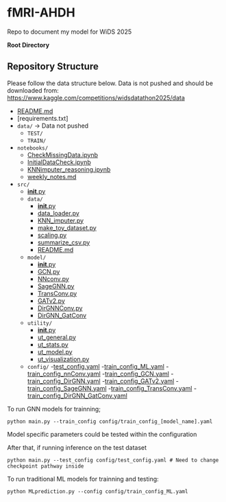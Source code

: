 # fMRI-AHDH
Repo to document my model for WiDS 2025 

**Root Directory**
## Repository Structure

Please follow the data structure below. 
Data is not pushed and should be downloaded from: https://www.kaggle.com/competitions/widsdatathon2025/data 

- [README.md](README.md)  
- [requirements.txt]
- `data/`  -> Data not pushed 
  - `TEST/`  
  - `TRAIN/`  
- `notebooks/`  
  - [CheckMissingData.ipynb](notebooks/CheckMissingData.ipynb)  
  - [InitialDataCheck.ipynb](notebooks/CheckMissingData.ipynb)
  - [KNNimputer_reasoning.ipynb](notebooks/CheckMissingData.ipynb)
  - [weekly_notes.md](notebooks/weekly_notes.md)  
- `src/` 
  - [__init__.py](src/__init__.py) 
  - `data/`  
    - [__init__.py](src/data/__init__.py)  
    - [data_loader.py](src/data/data_loader.py)  
    - [KNN_imputer.py](src/data/KNN_imputer.py)
    - [make_toy_dataset.py](src/data/make_toy_dataset.py)
    - [scaling.py](src/data/scaling.py)
    - [summarize_csv.py]((src/data/summarize_csv.py))
    - [README.md](src/data/README.md)
  - `model/`
    - [__init__.py](src/model/__init__.py) 
    - [GCN.py](src/model/GCN.py)
    - [NNconv.py](src/model/NNconv.py)
    - [SageGNN.py](src/model/SageGNN.py)
    - [TransConv.py](src/model/TransConv.py)
    - [GATv2.py](src/model/GATv2.py)
    - [DirGNNConv.py](src/model/DirGNNConv.py)
    - [DirGNN_GatConv](src/model/DirGNN_GatConv.py)
  - `utility/`  
    - [__init__.py](src/utility/__init__.py)  
    - [ut_general.py](src/utility/ut_general.py)  
    - [ut_stats.py](src/utility/ut_stats.py) 
    - [ut_model.py](src/utility/ut_model.py) 
    - [ut_visualization.py](src/utility/ut_visualization.py)  
  - `config/`
    -[test_config.yaml](config/test_config.yaml)
    -[train_config_ML.yaml](config/train_config_ML.yaml)
    -[train_config_nnConv.yaml](config/train_config_nnConv.yaml)
    -[train_config_GCN.yaml](config/train_config_GCN.yaml)
    -[train_config_DirGNN.yaml](config/train_config_DirGNN.yaml)
    -[train_config_GATv2.yaml](config/train_config_GATv2.yaml)
    -[train_config_SageGNN.yaml](config/train_config_SageGNN.yaml)
    -[train_config_TransConv.yaml](config/train_config_TransConv.yaml)
    -[train_config_DirGNN_GatConv.yaml](config/train_config_DirGNN_GatConv.yaml)

To run GNN models for trainning; 
```
python main.py --train_config config/train_config_[model_name].yaml 
```
Model specific parameters could be tested within the configuration 

After that, if running inference on the test dataset 
```
python main.py --test_config config/test_config.yaml # Need to change checkpoint pathway inside 
```

To run traditional ML models for trainning and testing: 
```
python MLprediction.py --config config/train_config_ML.yaml 
```
